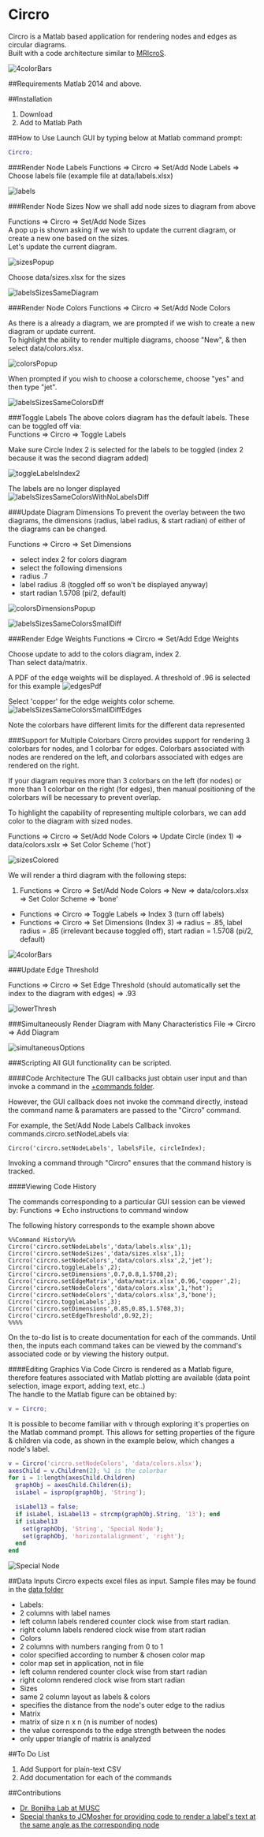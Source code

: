 # Circro

Circro is a Matlab based application for rendering nodes and edges as circular diagrams.  
Built with a code architecture similar to [MRIcroS](http://www.nitrc.org/projects/mricros/).

![4colorBars](readmeImgs/4colorBars.png)

##Requirements
Matlab 2014 and above.

##Installation
 1. Download
 2. Add to Matlab Path

##How to Use
Launch GUI by typing below at Matlab command prompt:
```matlab
Circro;
```
###Render Node Labels
Functions => Circro => Set/Add Node Labels => Choose labels file (example file at data/labels.xlsx)

![labels](readmeImgs/labels.png)

###Render Node Sizes
Now we shall add node sizes to diagram from above

Functions => Circro => Set/Add Node Sizes  
A pop up is shown asking if we wish to update the current diagram, or create a new one based on the sizes.  
Let's update the current diagram.  

![sizesPopup](readmeImgs/sizesPopup.png)

Choose data/sizes.xlsx for the sizes

![labelsSizesSameDiagram](readmeImgs/labelsSizesSameDiagram.png)

###Render Node Colors
Functions => Circro => Set/Add Node Colors

As there is a already a diagram, we are prompted if we wish to create a new diagram or update current.  
To highlight the ability to render multiple diagrams, choose "New", & then select data/colors.xlsx.

![colorsPopup](readmeImgs/colorsPopup.png)

When prompted if you wish to choose a colorscheme, choose "yes" and then type "jet".

![labelsSizesSameColorsDiff](readmeImgs/labelsSizesSameColorsDiff.png)

###Toggle Labels
The above colors diagram has the default labels. These can be toggled off via:  
Functions => Circro => Toggle Labels

Make sure Circle Index 2 is selected for the labels to be toggled (index 2 because it was the second diagram added)

![toggleLabelsIndex2](readmeImgs/toggleLabelsIndex2.png)


The labels are no longer displayed
![labelsSizesSameColorsWithNoLabelsDiff](readmeImgs/labelsSizesSameColorsWithNoLabelsDiff.png)


###Update Diagram Dimensions
To prevent the overlay between the two diagrams, the dimensions (radius, label radius, & start radian) of either of the diagrams can be changed.

Functions => Circro => Set Dimensions
- select index 2 for colors diagram
- select the following dimensions
 - radius .7
 - label radius .8 (toggled off so won't be displayed anyway)
 - start radian 1.5708 (pi/2, default)

![colorsDimensionsPopup](readmeImgs/colorsDimensionsPopup.png)

![labelsSizesSameColorsSmallDiff](readmeImgs/labelsSizesSameColorsSmallDiff.png)

###Render Edge Weights
Functions => Circro => Set/Add Edge Weights

Choose update to add to the colors diagram, index 2.  
Than select data/matrix.

A PDF of the edge weights will be displayed. A threshold of .96 is selected for this example
![edgesPdf](readmeImgs/edgesPdf.png)

Select 'copper' for the edge weights color scheme.
![labelsSizesSameColorsSmallDiffEdges](readmeImgs/labelsSizesSameColorsSmallDiffEdges.png)

Note the colorbars have different limits for the different data represented

###Support for Multiple Colorbars
Circro provides support for rendering 3 colorbars for nodes, and 1 colorbar for edges. Colorbars associated with nodes are rendered on the left, and colorbars associated with edges are rendered on the right.  

If your diagram requires more than 3 colorbars on the left (for nodes) or more than 1 colorbar on the right (for edges), then manual positioning of the colorbars will be necessary to prevent overlap.

To highlight the capability of representing multiple colorbars, we can add color to the diagram with sized nodes.

Functions => Circro => Set/Add Node Colors => Update Circle (index 1) => data/colors.xslx => Set Color Scheme ('hot')

![sizesColored](readmeImgs/sizesColored.png)

We will render a third diagram with the following steps:

1. Functions => Circro => Set/Add Node Colors => New => data/colors.xlsx => Set Color Scheme => 'bone'
* Functions => Circro => Toggle Labels => Index 3 (turn off labels)
* Functions => Circro => Set Dimensions (Index 3) => radius = .85, label radius = .85 (irrelevant because toggled off), start radian = 1.5708 (pi/2, default)


![4colorBars](readmeImgs/4colorBars.png)

###Update Edge Threshold

Functions => Circro => Set Edge Threshold (should automatically set the index to the diagram with edges) => .93

![lowerThresh](readmeImgs/lowerThresh.png)

###Simultaneously Render Diagram with Many Characteristics
 File => Circro => Add Diagram

![simultaneousOptions](readmeImgs/simultaneousOptions.png)

###Scripting
All GUI functionality can be scripted.

####Code Architecture
The GUI callbacks just obtain user input and than invoke a command in the [+commands folder](https://github.com/bonilhamusclab/circro/tree/master/+commands/).

However, the GUI callback does not invoke the command directly, instead the command name & paramaters are passed to the "Circro" command.

For example, the Set/Add Node Labels Callback invokes commands.circro.setNodeLabels via:
```
Circro('circro.setNodeLabels', labelsFile, circleIndex);
```

Invoking a command through "Circro" ensures that the command history is tracked.

####Viewing Code History

The commands corresponding to a particular GUI session can be viewed by: 
  Functions => Echo instructions to command window

The following history corresponds to the example shown above

```
%%Command History%%
Circro('circro.setNodeLabels','data/labels.xlsx',1);
Circro('circro.setNodeSizes','data/sizes.xlsx',1);
Circro('circro.setNodeColors','data/colors.xlsx',2,'jet');
Circro('circro.toggleLabels',2);
Circro('circro.setDimensions',0.7,0.8,1.5708,2);
Circro('circro.setEdgeMatrix','data/matrix.xlsx',0.96,'copper',2);
Circro('circro.setNodeColors','data/colors.xlsx',1,'hot');
Circro('circro.setNodeColors','data/colors.xlsx',3,'bone');
Circro('circro.toggleLabels',3);
Circro('circro.setDimensions',0.85,0.85,1.5708,3);
Circro('circro.setEdgeThreshold',0.92,2);
%%%%
```

On the to-do list is to create documentation for each of the commands. Until then, the inputs each command takes can be viewed by the command's associated code or by viewing the history output.

####Editing Graphics Via Code
Circro is rendered as a Matlab figure, therefore features associated with Matlab plotting are available (data point selection, image export, adding text, etc..)  
The handle to the Matlab figure can be obtained by:
```matlab
v = Circro;
```
It is possible to become familiar with v through exploring it's properties on the Matlab command prompt.
This allows for setting properties of the figure & children via code, as shown in the example below, which changes a node's label.
```matlab
v = Circro('circro.setNodeColors', 'data/colors.xlsx');
axesChild = v.Children(2); %1 is the colorbar
for i = 1:length(axesChild.Children)
  graphObj = axesChild.Children(i);
  isLabel = isprop(graphObj, 'String');

  isLabel13 = false;
  if isLabel, isLabel13 = strcmp(graphObj.String, '13'); end
  if isLabel13
    set(graphObj, 'String', 'Special Node');
    set(graphObj, 'horizontalalignment', 'right');
  end
end
```
![Special Node](readmeImgs/specialNodeLabel.png)

##Data Inputs
Circro expects excel files as input.
Sample files may be found in the [data folder](https://github.com/bonilhamusclab/circro/tree/master/data)
 - Labels: 
  - 2 columns with label names 
  - left column labels rendered counter clock wise from start radian. 
  - right column labels rendered clock wise from start radian
 - Colors
  - 2 columns with numbers ranging from 0 to 1
  - color specified according to number & chosen color map
  - color map set in application, not in file
  - left column rendered counter clock wise from start radian
  - right colomn rendered clock wise from start radian
 - Sizes
  - same 2 column layout as labels & colors
  - specifies the distance from the node's outer edge to the radius
 - Matrix
  - matrix of size n x n (n is number of nodes)
  - the value corresponds to the edge strength between the nodes
  - only upper triangle of matrix is analyzed

##To Do List
1. Add Support for plain-text CSV
2. Add documentation for each of the commands

##Contributions
- [Dr. Bonilha Lab at MUSC](http://academicdepartments.musc.edu/neurosciences/neurology/research/bonilha/)
- [Special thanks to JCMosher for providing code to render a label's text at the same angle as the corresponding node](https://github.com/bonilhamusclab/circro/issues/1)
